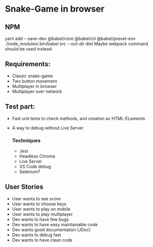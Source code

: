 # Snake-Game in browser

## NPM

yarn add --save-dev @babel/core @babel/cli @babel/preset-env
./node_modules/.bin/babel src --out-dir dist
Maybe webpack command should be used instead.

## Requirements:

- Classic snake-game
- Two button movement
- Multiplayer in browser
- Multiplayer over network

## Test part:

- Fast unit tests to check methods, and creation av HTML-ELements
- A way to debug without Live Server

  ### Techniques

  - Jest
  - Headless Chrome
  - Live Server
  - VS Code debug
  - Selenium?

## User Stories

- User wants to see score
- User wants to choose keys
- User wants to play on mobile
- User wants to play multiplayer
- Dev wants to have few bugs
- Dev wants to have easy maintainable code
- Dev wants good documentation (JDoc)
- Dev wants to debug fast
- Dev wants to have clean code
